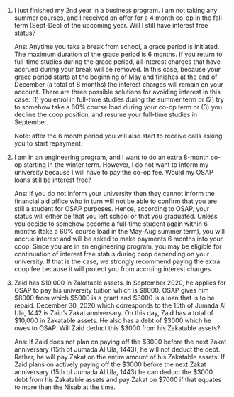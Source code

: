 1.  I just finished my 2nd year in a business program. I am not taking any summer courses, and I received an offer for a 4 month co-op in the fall term (Sept-Dec) of the upcoming year. Will I still have interest free status?

    Ans: Anytime you take a break from school, a grace period is initiated. The maximum duration of the grace period is 6 months. If you return to full-time studies during the grace period, all interest charges that have accrued during your break will be removed. In this case, because your grace period starts at the beginning of May and finishes at the end of December (a total of 8 months) the interest charges will remain on your account. There are three possible solutions for avoiding interest in this case: (1) you enrol in full-time studies during the summer term or (2) try to somehow take a 60% course load during your co-op term or (3) you decline the coop position, and resume your full-time studies in September.

    Note: after the 6 month period you will also start to receive calls asking you to start repayment.

2.  I am in an engineering program, and I want to do an extra 8-month co-op starting in the winter term. However, I do not want to inform my university because I will have to pay the co-op fee. Would my OSAP loans still be interest free?

    Ans: If you do not inform your university then they cannot inform the financial aid office who in turn will not be able to confirm that you are still a student for OSAP purposes. Hence, according to OSAP, your status will either be that you left school or that you graduated. Unless you decide to somehow become a full-time student again within 6 months (take a 60% course load in the May-Aug summer term), you will accrue interest and will be asked to make payments 6 months into your coop. Since you are in an engineering program, you may be eligible for continuation of interest free status during coop depending on your university. If that is the case, we strongly recommend paying the extra coop fee because it will protect you from accruing interest charges.

3. Zaid has $10,000 in Zakatable assets. In September 2020, he applies for OSAP to pay his university tuition which is $8000. OSAP gives him $8000 from which $5000 is a grant and $3000 is a loan that is to be repaid. December 30, 2020 which corresponds to the 15th of Jumada Al Ula, 1442 is Zaid’s Zakat anniversary. On this day, Zaid has a total of $10,000 in Zakatable assets. He also has a debt of $3000 which he owes to OSAP. Will Zaid deduct this $3000 from his Zakatable assets?

    Ans: If Zaid does not plan on paying off the $3000 before the next Zakat anniversary (15th of Jumada Al Ula, 1443), he will not deduct the debt. Rather, he will pay Zakat on the entire amount of his Zakatable assets. If Zaid plans on actively paying off the $3000 before the next Zakat anniversary (15th of Jumada Al Ula, 1443) he can deduct the $3000 debt from his Zakatable assets and pay Zakat on $7000 if that equates to more than the Nisab at the time.